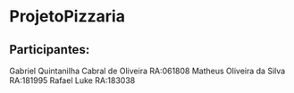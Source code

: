 # ProjetoPizzaria

## Participantes:
Gabriel Quintanilha Cabral de Oliveira RA:061808
Matheus Oliveira da Silva RA:181995
Rafael Luke RA:183038
